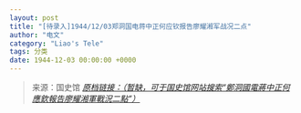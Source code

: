 ```yaml
---
layout: post
title: "[待录入]1944/12/03郑洞国电蒋中正何应钦报告廖耀湘军战况二点"
author: "电文"
category: "Liao's Tele"
tags: 分类
date: 1944-12-03 00:00:00 +0000
---
```

> 来源：国史馆 [*原档链接：（暂缺，可于国史馆网站搜索“鄭洞國電蔣中正何應欽報告廖耀湘軍戰況二點”）*]()
